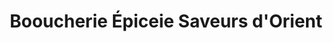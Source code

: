 ---
title: "Booucherie Épiceie Saveurs d'Orient"
url: /le-bouscat/booucherie-epiceie-saveurs-dorient/
shop: Metzgerei
---